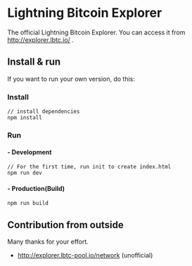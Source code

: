 # Lightning Bitcoin Explorer
The official Lightning Bitcoin Explorer.
You can access it from http://explorer.lbtc.io/ .

## Install & run

If you want to run your own version, do this:

### Install
```bush
// install dependencies
npm install
```
### Run
#### - Development
```bush
// For the first time, run init to create index.html
npm run dev
```
#### - Production(Build)
```bush
npm run build
``` 


## Contribution from outside
Many thanks for your effort.
- http://explorer.lbtc-pool.io/network (unofficial)
